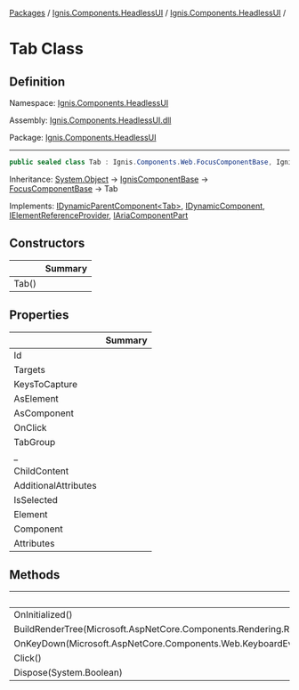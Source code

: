 [Packages](../../README.md) / [Ignis.Components.HeadlessUI](../README.md) / [Ignis.Components.HeadlessUI](README.md) /

# Tab Class

## Definition

Namespace: [Ignis.Components.HeadlessUI](README.md)

Assembly: [Ignis.Components.HeadlessUI.dll](../README.md)

Package: [Ignis.Components.HeadlessUI](https://www.nuget.org/packages/Ignis.Components.HeadlessUI)

---

```csharp
public sealed class Tab : Ignis.Components.Web.FocusComponentBase, Ignis.Components.IDynamicParentComponent<Ignis.Components.HeadlessUI.Tab>, Ignis.Components.IDynamicComponent, Ignis.Components.IElementReferenceProvider, Ignis.Components.HeadlessUI.Aria.IAriaComponentPart
```

Inheritance: [System.Object](https://learn.microsoft.com/en-us/dotnet/api/System.Object) → [IgnisComponentBase](../../Ignis.Components/Ignis.Components/Ignis.Components.IgnisComponentBase.md) → [FocusComponentBase](../../Ignis.Components.Web/Ignis.Components.Web/Ignis.Components.Web.FocusComponentBase.md) → Tab

Implements: [IDynamicParentComponent&lt;Tab&gt;](../../Ignis.Components/Ignis.Components/Ignis.Components.IDynamicParentComponent{Ignis.Components.HeadlessUI.Tab}.md), [IDynamicComponent](../../Ignis.Components/Ignis.Components/Ignis.Components.IDynamicComponent.md), [IElementReferenceProvider](../../Ignis.Components/Ignis.Components/Ignis.Components.IElementReferenceProvider.md), [IAriaComponentPart](../Ignis.Components.HeadlessUI.Aria/Ignis.Components.HeadlessUI.Aria.IAriaComponentPart.md)

## Constructors

|       | Summary |
| ----- | ------- |
| Tab() |         |

## Properties

|                      | Summary |
| -------------------- | ------- |
| Id                   |         |
| Targets              |         |
| KeysToCapture        |         |
| AsElement            |         |
| AsComponent          |         |
| OnClick              |         |
| TabGroup             |         |
| \_                   |         |
| ChildContent         |         |
| AdditionalAttributes |         |
| IsSelected           |         |
| Element              |         |
| Component            |         |
| Attributes           |         |

## Methods

|                                                                              | Summary |
| ---------------------------------------------------------------------------- | ------- |
| OnInitialized()                                                              |         |
| BuildRenderTree(Microsoft.AspNetCore.Components.Rendering.RenderTreeBuilder) |         |
| OnKeyDown(Microsoft.AspNetCore.Components.Web.KeyboardEventArgs)             |         |
| Click()                                                                      |         |
| Dispose(System.Boolean)                                                      |         |
